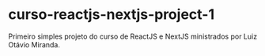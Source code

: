 # curso-reactjs-nextjs-project-1

Primeiro simples projeto do curso de ReactJS e NextJS ministrados por Luiz Otávio Miranda.

